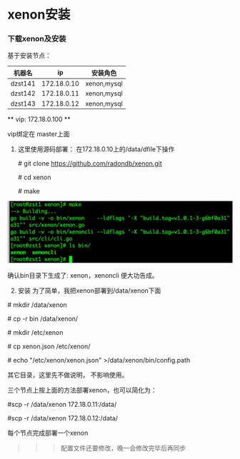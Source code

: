 # xenon安装

### 下载xenon及安装

基于安装节点：

| 机器名 | ip | 安装角色 |
| --- | --- | --- |
| dzst141 | 172.18.0.10 | xenon,mysql |
| dzst142 | 172.18.0.11 | xenon,mysql |
| dzst143 | 172.18.0.12 | xenon,mysql | 


** vip: 172.18.0.100 **


vip绑定在 master上面

1. 这里使用源码部署：
   在172.18.0.10上的/data/dfile下操作
   
   \# git clone https://github.com/radondb/xenon.git
   
   \# cd xenon
   
   \# make 
   
![-w786](../image/15433897852102.jpg)

确认bin目录下生成了: xenon，xenoncli 便大功告成。

2. 安装
为了简单，我把xenon部署到/data/xenon下面

\# mkdir /data/xenon

\# cp -r bin /data/xenon/

\# mkdir /etc/xenon

\# cp xenon.json /etc/xenon/

\# echo "/etc/xenon/xenon.json" >/data/xenon/bin/config.path


其它目录，这里先不做说明， 不影响使用。  

三个节点上按上面的方法部署xenon，也可以简化为：

\#scp -r /data/xenon 172.18.0.11:/data/

\#scp -r /data/xenon 172.18.0.12:/data/

每个节点完成部署一个xenon

>>>配置文件还要修改，晚一会修改完毕后再同步

